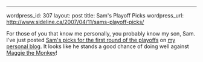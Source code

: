 --- 
wordpress_id: 307
layout: post
title: Sam's Playoff Picks
wordpress_url: http://www.sideline.ca/2007/04/11/sams-playoff-picks/

For those of you that know me personally, you probably know my son, Sam.  I've just posted <a href="http://www.aream.ca/2007/04/11/sams-playoff-picks/">Sam's picks for the first round of the playoffs</a> on <a href="http://www.aream.ca">my personal blog</a>.  It looks like he stands a good chance of doing well against <a href="http://www.tsn.ca/nhl/feature/?fid=11007&amp;hubname=">Maggie the Monkey</a>!
